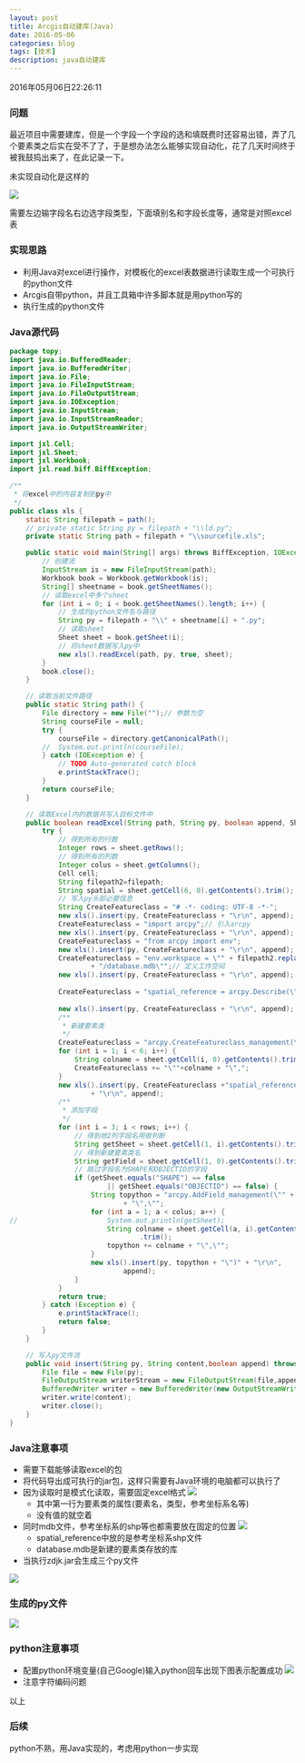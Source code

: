 ```yaml
---
layout: post
title: Arcgis自动建库(Java)
date: 2016-05-06
categories: blog
tags: [技术]
description: java自动建库
---
```


2016年05月06日22:26:11

### 问题

最近项目中需要建库，但是一个字段一个字段的选和填既费时还容易出错，弄了几个要素类之后实在受不了了，于是想办法怎么能够实现自动化，花了几天时间终于被我鼓捣出来了，在此记录一下。

未实现自动化是这样的

![](http://7xnfbg.com1.z0.glb.clouddn.com/2016-05-04-1.JPG) 

需要左边输字段名右边选字段类型，下面填别名和字段长度等，通常是对照excel表

### 实现思路

* 利用Java对excel进行操作，对模板化的excel表数据进行读取生成一个可执行的python文件
* Arcgis自带python，并且工具箱中许多脚本就是用python写的
* 执行生成的python文件

### Java源代码

```java
package topy;
import java.io.BufferedReader;
import java.io.BufferedWriter;
import java.io.File;
import java.io.FileInputStream;
import java.io.FileOutputStream;
import java.io.IOException;
import java.io.InputStream;
import java.io.InputStreamReader;
import java.io.OutputStreamWriter;

import jxl.Cell;
import jxl.Sheet;
import jxl.Workbook;
import jxl.read.biff.BiffException;

/**
 * 将excel中的内容复制到py中
 */
public class xls {
    static String filepath = path();
	// private static String py = filepath + "\\ld.py";
	private static String path = filepath + "\\sourcefile.xls";

	public static void main(String[] args) throws BiffException, IOException {
		// 创建流
		InputStream is = new FileInputStream(path);
		Workbook book = Workbook.getWorkbook(is);
		String[] sheetname = book.getSheetNames();
		// 读取excel中多个sheet
		for (int i = 0; i < book.getSheetNames().length; i++) {
			// 生成的python文件名与路径
			String py = filepath + "\\" + sheetname[i] + ".py";
			// 读取sheet
			Sheet sheet = book.getSheet(i);
			// 将sheet数据写入py中
			new xls().readExcel(path, py, true, sheet);
		}
		book.close();
	}

	// 读取当前文件路径
	public static String path() {
		File directory = new File("");// 参数为空
		String courseFile = null;
		try {
			courseFile = directory.getCanonicalPath();
		//	System.out.println(courseFile);
		} catch (IOException e) {
			// TODO Auto-generated catch block
			e.printStackTrace();
		}
		return courseFile;
	}

	// 读取Excel内的数据并写入目标文件中
	public boolean readExcel(String path, String py, boolean append, Sheet sheet) {
		try {
			// 得到所有的行数
			Integer rows = sheet.getRows();
			// 得到所有的列数
			Integer colus = sheet.getColumns();
			Cell cell;
			String filepath2=filepath;
			String spatial = sheet.getCell(6, 0).getContents().trim();
			// 写入py头部必要信息
			String CreateFeatureclass = "# -*- coding: UTF-8 -*-";
			new xls().insert(py, CreateFeatureclass + "\r\n", append);
			CreateFeatureclass = "import arcpy";// 引入arcpy
			new xls().insert(py, CreateFeatureclass + "\r\n", append);
			CreateFeatureclass = "from arcpy import env";
			new xls().insert(py, CreateFeatureclass + "\r\n", append);
			CreateFeatureclass = "env.workspace = \"" + filepath2.replace("\\", "/")
					+ "/database.mdb\"";// 定义工作空间
			new xls().insert(py, CreateFeatureclass + "\r\n", append);
			
			CreateFeatureclass = "spatial_reference = arcpy.Describe(\""+filepath2.replace("\\", "/")+"/spatial_reference/"+spatial+"\").spatialReference";
			
			new xls().insert(py, CreateFeatureclass + "\r\n", append);
			/**
			 * 新建要素类
			 */
			CreateFeatureclass = "arcpy.CreateFeatureclass_management(\""+filepath2.replace("\\", "/")+"/database.mdb\",";
			for (int i = 1; i < 6; i++) {
				String colname = sheet.getCell(i, 0).getContents().trim();
				CreateFeatureclass += "\""+colname + "\",";
			}
			new xls().insert(py, CreateFeatureclass +"spatial_reference"+ ")" + "\r\n"
					+ "\r\n", append);
			/**
			 * 添加字段
			 */
			for (int i = 3; i < rows; i++) {
				// 得到地2列字段名用做判断
				String getSheet = sheet.getCell(1, i).getContents().trim();
				// 得到新建要素类名
				String getField = sheet.getCell(1, 0).getContents().trim();
				// 跳过字段名为SHAPE和OBJECTID的字段
				if (getSheet.equals("SHAPE") == false
						|| getSheet.equals("OBJECTID") == false) {
					String topython = "arcpy.AddField_management(\"" + getField
							+ "\",\"";
					for (int a = 1; a < colus; a++) {
//						System.out.println(getSheet);
						String colname = sheet.getCell(a, i).getContents()
								.trim();
						topython += colname + "\",\"";
					}
					new xls().insert(py, topython + "\")" + "\r\n",
							append);
				}
			}
			return true;
		} catch (Exception e) {
			e.printStackTrace();
			return false;
		}
	}

	// 写入py文件流
	public void insert(String py, String content,boolean append) throws IOException {
		File file = new File(py);
		FileOutputStream writerStream = new FileOutputStream(file,append);    
		BufferedWriter writer = new BufferedWriter(new OutputStreamWriter(writerStream, "UTF-8")); 
		writer.write(content);
		writer.close();    
    } 
}
```

### Java注意事项

* 需要下载能够读取excel的包
* 将代码导出成可执行的jar包，这样只需要有Java环境的电脑都可以执行了
* 因为读取时是模式化读取，需要固定excel格式
![](http://7xnfbg.com1.z0.glb.clouddn.com/2016-05-04-3.JPG)
    * 其中第一行为要素类的属性(要素名，类型，参考坐标系名等)
    * 没有值的就空着
* 同时mdb文件，参考坐标系的shp等也都需要放在固定的位置
![](http://7xnfbg.com1.z0.glb.clouddn.com/2016-05-04-2.JPG)
    * spatial_reference中放的是参考坐标系shp文件
    * database.mdb是新建的要素类存放的库
* 当执行zdjk.jar会生成三个py文件

![](http://7xnfbg.com1.z0.glb.clouddn.com/2016-05-04-4.JPG)

### 生成的py文件

![](http://7xnfbg.com1.z0.glb.clouddn.com/2016-05-04-5.JPG)

### python注意事项

* 配置python环境变量(自己Google)输入python回车出现下图表示配置成功
![](http://7xnfbg.com1.z0.glb.clouddn.com/2016-05-04-6.JPG)
* 注意字符编码问题


以上


### 后续

python不熟，用Java实现的，考虑用python一步实现
